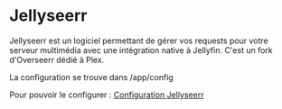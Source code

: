 # Jellyseerr

Jellyseerr est un logiciel permettant de gérer vos requests pour votre serveur multimédia avec une intégration native à Jellyfin. C'est un fork d'Overseerr dédié à Plex.

La configuration se trouve dans /app/config

Pour pouvoir le configurer : [Configuration Jellyseerr](https://github.com/Fallenbagel/jellyseerr)